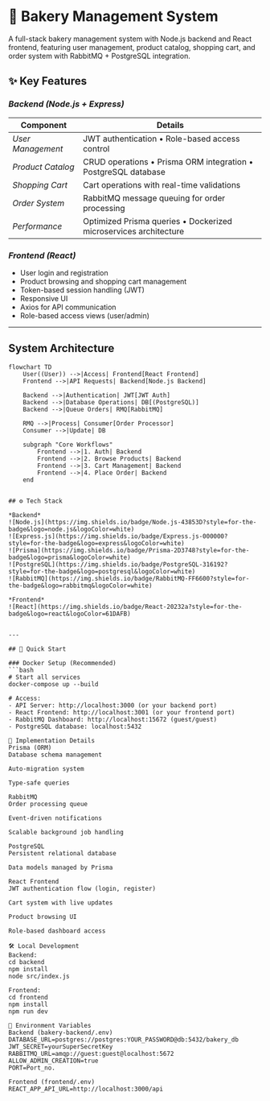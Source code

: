 # 🍞 Bakery Management System

A full-stack bakery management system with Node.js backend and React frontend, featuring user management, product catalog, shopping cart, and order system with RabbitMQ + PostgreSQL integration.

## ✨ Key Features

### *Backend (Node.js + Express)*
| Component | Details |
|-----------|---------|
| *User Management* | JWT authentication • Role-based access control |
| *Product Catalog* | CRUD operations • Prisma ORM integration • PostgreSQL database |
| *Shopping Cart* | Cart operations with real-time validations |
| *Order System* | RabbitMQ message queuing for order processing |
| *Performance* | Optimized Prisma queries • Dockerized microservices architecture |

### *Frontend (React)*
- User login and registration
- Product browsing and shopping cart management
- Token-based session handling (JWT)
- Responsive UI 
- Axios for API communication
- Role-based access views (user/admin)

---

## System Architecture

```mermaid
flowchart TD
    User((User)) -->|Access| Frontend[React Frontend]
    Frontend -->|API Requests| Backend[Node.js Backend]
    
    Backend -->|Authentication| JWT[JWT Auth]
    Backend -->|Database Operations| DB[(PostgreSQL)]
    Backend -->|Queue Orders| RMQ[RabbitMQ]
    
    RMQ -->|Process| Consumer[Order Processor]
    Consumer -->|Update| DB
    
    subgraph "Core Workflows"
        Frontend -->|1. Auth| Backend
        Frontend -->|2. Browse Products| Backend
        Frontend -->|3. Cart Management| Backend
        Frontend -->|4. Place Order| Backend
    end


## ⚙ Tech Stack

*Backend*
![Node.js](https://img.shields.io/badge/Node.js-43853D?style=for-the-badge&logo=node.js&logoColor=white)
![Express.js](https://img.shields.io/badge/Express.js-000000?style=for-the-badge&logo=express&logoColor=white)
![Prisma](https://img.shields.io/badge/Prisma-2D3748?style=for-the-badge&logo=prisma&logoColor=white)
![PostgreSQL](https://img.shields.io/badge/PostgreSQL-316192?style=for-the-badge&logo=postgresql&logoColor=white)
![RabbitMQ](https://img.shields.io/badge/RabbitMQ-FF6600?style=for-the-badge&logo=rabbitmq&logoColor=white)

*Frontend*
![React](https://img.shields.io/badge/React-20232a?style=for-the-badge&logo=react&logoColor=61DAFB)


---

## 🚀 Quick Start

### Docker Setup (Recommended)
```bash
# Start all services
docker-compose up --build

# Access:
- API Server: http://localhost:3000 (or your backend port)
- React Frontend: http://localhost:3001 (or your frontend port)
- RabbitMQ Dashboard: http://localhost:15672 (guest/guest)
- PostgreSQL database: localhost:5432

🔧 Implementation Details
Prisma (ORM)
Database schema management

Auto-migration system

Type-safe queries

RabbitMQ
Order processing queue

Event-driven notifications

Scalable background job handling

PostgreSQL
Persistent relational database

Data models managed by Prisma

React Frontend
JWT authentication flow (login, register)

Cart system with live updates

Product browsing UI

Role-based dashboard access

🛠 Local Development
Backend:
cd backend
npm install
node src/index.js

Frontend:
cd frontend
npm install
npm run dev

📝 Environment Variables
Backend (bakery-backend/.env)
DATABASE_URL=postgres://postgres:YOUR_PASSWORD@db:5432/bakery_db
JWT_SECRET=yourSuperSecretKey
RABBITMQ_URL=amqp://guest:guest@localhost:5672
ALLOW_ADMIN_CREATION=true
PORT=Port_no.

Frontend (frontend/.env)
REACT_APP_API_URL=http://localhost:3000/api